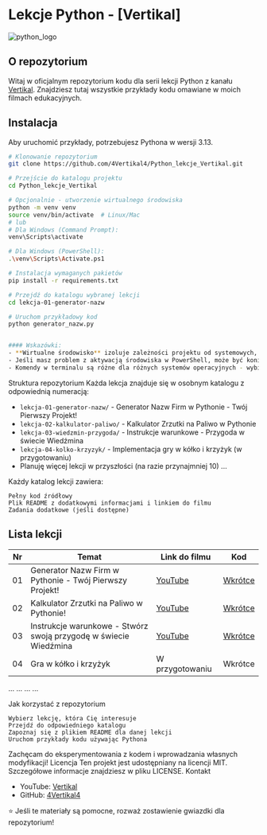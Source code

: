 # Lekcje Python - [Vertikal]

![python_logo](https://github.com/user-attachments/assets/6daeb98d-ea40-4f94-956f-8b03db9aac0d)

## O repozytorium

Witaj w oficjalnym repozytorium kodu dla serii lekcji Python z kanału [Vertikal]([link_do_kanału](https://www.youtube.com/@vertikal537/featured)). Znajdziesz tutaj wszystkie przykłady kodu omawiane w moich filmach edukacyjnych.

## Instalacja

Aby uruchomić przykłady, potrzebujesz Pythona w wersji 3.13.

```bash
# Klonowanie repozytorium
git clone https://github.com/4Vertikal4/Python_lekcje_Vertikal.git

# Przejście do katalogu projektu
cd Python_lekcje_Vertikal

# Opcjonalnie - utworzenie wirtualnego środowiska
python -m venv venv
source venv/bin/activate  # Linux/Mac
# lub
# Dla Windows (Command Prompt):
venv\Scripts\activate

# Dla Windows (PowerShell):
.\venv\Scripts\Activate.ps1

# Instalacja wymaganych pakietów
pip install -r requirements.txt

# Przejdź do katalogu wybranej lekcji
cd lekcja-01-generator-nazw

# Uruchom przykładowy kod
python generator_nazw.py


#### Wskazówki:
- **Wirtualne środowisko** izoluje zależności projektu od systemowych, co jest dobrą praktyką
- Jeśli masz problem z aktywacją środowiska w PowerShell, może być konieczne włączenie wykonywania skryptów: `Set-ExecutionPolicy -ExecutionPolicy RemoteSigned -Scope CurrentUser`
- Komendy w terminalu są różne dla różnych systemów operacyjnych - wybierz odpowiednią dla swojego
```

Struktura repozytorium
Każda lekcja znajduje się w osobnym katalogu z odpowiednią numeracją:

- `lekcja-01-generator-nazw/` - Generator Nazw Firm w Pythonie - Twój Pierwszy Projekt!
- `lekcja-02-kalkulator-paliwo/` - Kalkulator Zrzutki na Paliwo w Pythonie
- `lekcja-03-wiedzmin-przygoda/` - Instrukcje warunkowe - Przygoda w świecie Wiedźmina
- `lekcja-04-kolko-krzyzyk/` - Implementacja gry w kółko i krzyżyk (w przygotowaniu)
- Planuję więcej lekcji w przyszłości (na razie przynajmniej 10)
    ...

Każdy katalog lekcji zawiera:

    Pełny kod źródłowy
    Plik README z dodatkowymi informacjami i linkiem do filmu
    Zadania dodatkowe (jeśli dostępne)

## Lista lekcji

| Nr | Temat | Link do filmu | Kod |
|----|-------|---------------|-----|
| 01 | Generator Nazw Firm w Pythonie - Twój Pierwszy Projekt! | [YouTube](https://youtu.be/Xhax22aEEgQ) | [Wkrótce](#) |
| 02 | Kalkulator Zrzutki na Paliwo w Pythonie! | [YouTube](https://youtu.be/kVExIJ3WLfI) | [Wkrótce](#) |
| 03 | Instrukcje warunkowe - Stwórz swoją przygodę w świecie Wiedźmina | [YouTube](https://youtu.be/8CEfPKXmxHA) | [Wkrótce](#) |
| 04 | Gra w kółko i krzyżyk | W przygotowaniu | Wkrótce |

...	...	...	...

Jak korzystać z repozytorium

    Wybierz lekcję, która Cię interesuje
    Przejdź do odpowiedniego katalogu
    Zapoznaj się z plikiem README dla danej lekcji
    Uruchom przykłady kodu używając Pythona

Zachęcam do eksperymentowania z kodem i wprowadzania własnych modyfikacji!
Licencja
Ten projekt jest udostępniany na licencji MIT. Szczegółowe informacje znajdziesz w pliku LICENSE.
Kontakt

- YouTube: [Vertikal](https://www.youtube.com/@vertikal537/featured)
- GitHub: [4Vertikal4](https://github.com/4Vertikal4)

⭐ Jeśli te materiały są pomocne, rozważ zostawienie gwiazdki dla repozytorium!


